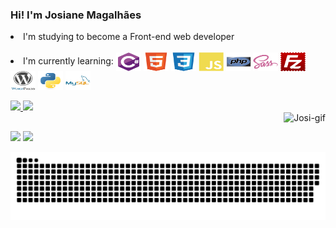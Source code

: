 ### Hi! I'm Josiane Magalhães
 <li>I'm studying to become a Front-end web developer</li>
 <br>
 <div style="display: inline_block">
 <li>I'm currently learning:
  <img align="center" alt="Josi-CSharp" height="30" width="40" src="https://raw.githubusercontent.com/devicons/devicon/master/icons/csharp/csharp-original.svg">
  <img align="center" alt="Josi-HTML" height="30" width="40" src="https://raw.githubusercontent.com/devicons/devicon/master/icons/html5/html5-original.svg">
  <img align="center" alt="Josi-CSS" height="30" width="40" src="https://raw.githubusercontent.com/devicons/devicon/master/icons/css3/css3-original.svg">
  <img align="center" alt="Josi-JS" height="30" width="40" src="https://raw.githubusercontent.com/devicons/devicon/master/icons/javascript/javascript-plain.svg">
  <img align="center" alt="Josi-PHP" height="30" width="40" src="https://raw.githubusercontent.com/devicons/devicon/master/icons/php/php-original.svg">
  <img align="center" alt="Josi-SASS" height="30" width="40" src="https://raw.githubusercontent.com/devicons/devicon/master/icons/sass/sass-original.svg">
  <img align="center" alt="Josi-FileZilla" height="30" width="40" src="https://raw.githubusercontent.com/devicons/devicon/master/icons/filezilla/filezilla-plain.svg">
  <img align="center" alt="Josi-WordPress" height="30" width="40" src="https://raw.githubusercontent.com/devicons/devicon/master/icons/wordpress/wordpress-original.svg">
  <img align="center" alt="Josi-Python" height="30" width="40" src="https://raw.githubusercontent.com/devicons/devicon/master/icons/python/python-original.svg">
  <img align="center" alt="Josi-MySQL" height="30" width="40" src="https://raw.githubusercontent.com/devicons/devicon/master/icons/mysql/mysql-original-wordmark.svg">
  </li>
  <br>
<div>
  <a href="https://github.com/JosianeCMagalhaes">
  <img height="180em" src="https://github-readme-stats.vercel.app/api?username=JosianeCMagalhaes&show_icons=true&theme=radical&include_all_commits=true&count_private=true"/>
  <img height="180em" src="https://github-readme-stats.vercel.app/api/top-langs/?username=JosianeCMagalhaes&layout=compact&langs_count=7&theme=radical"/>
  </div>
  <img align="right" alt="Josi-gif" src="https://cdn.discordapp.com/attachments/715965415058178109/915741904338055188/Webp.net-gifmaker.gif">
</div>
  
  ##

<div> 
  <a href = "mailto:josymagalhaes18@gmail.com"><img src="https://img.shields.io/badge/-Gmail-%23333?style=for-the-badge&logo=gmail&logoColor=white" target="_blank"></a>
  <a href="https://www.linkedin.com/in/josianemagalhaes" target="_blank"><img src="https://img.shields.io/badge/-LinkedIn-%230077B5?style=for-the-badge&logo=linkedin&logoColor=white" target="_blank"></a> 
 
  ![Snake animation](https://github.com/JosianeCMagalhaes/JosianeCMagalhaes/blob/output/github-contribution-grid-snake.svg)
 
</div>
